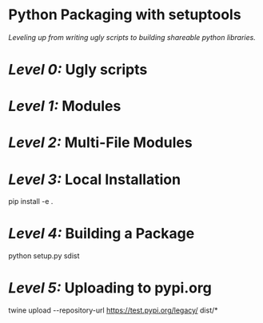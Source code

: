 Python Packaging with setuptools
================================
###### Leveling up from writing ugly scripts to building shareable python libraries.

# **_Level 0:_** Ugly scripts

# **_Level 1:_** Modules

# **_Level 2:_** Multi-File Modules

# **_Level 3:_** Local Installation
pip install -e .

# **_Level 4:_** Building a Package
python setup.py sdist 

# **_Level 5:_** Uploading to pypi.org
twine upload --repository-url https://test.pypi.org/legacy/ dist/*